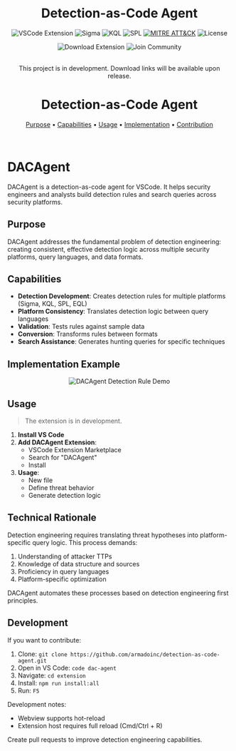 <h1 align="center">
  <br>
  Detection-as-Code Agent
  <br>
</h1>

<div align="center">

  ![VSCode Extension](https://img.shields.io/badge/VSCode-grey?style=for-the-badge&logo=visual-studio-code&logoColor=blue)
  ![Sigma](https://img.shields.io/badge/Sigma-grey?style=for-the-badge)
  ![KQL](https://img.shields.io/badge/KQL-grey?style=for-the-badge)
  ![SPL](https://img.shields.io/badge/SPL-grey?style=for-the-badge)
  [![MITRE ATT&CK](https://img.shields.io/badge/%20ATT%26CK%20v15-red?style=for-the-badge)](https://attack.mitre.org/)
  ![License](https://img.shields.io/badge/Apache%202.0-grey.svg?style=for-the-badge&logo=apache)
  
  ![Download Extension](https://img.shields.io/badge/Coming%20Soon-grey?style=for-the-badge&logo=visualstudiocode)
  ![Join Community](https://img.shields.io/badge/Coming%20Soon-grey?style=for-the-badge&logo=discord)
</br>
</br>

<p>This project is in development. Download links will be available upon release.</p>

# **Detection-as-Code Agent**
  <a href="#purpose">Purpose</a> •
  <a href="#capabilities">Capabilities</a> •
  <a href="#usage">Usage</a> •
  <a href="#implementation">Implementation</a> •
  <a href="#contribution">Contribution</a>
</div>

<br>

# DACAgent <a name="purpose"></a>

DACAgent is a detection-as-code agent for VSCode. It helps security engineers and analysts build detection rules and search queries across security platforms.

## Purpose

DACAgent addresses the fundamental problem of detection engineering: creating consistent, effective detection logic across multiple security platforms, query languages, and data formats.

## Capabilities <a name="capabilities"></a>

- **Detection Development**: Creates detection rules for multiple platforms (Sigma, KQL, SPL, EQL)
- **Platform Consistency**: Translates detection logic between query languages
- **Validation**: Tests rules against sample data
- **Conversion**: Transforms rules between formats
- **Search Assistance**: Generates hunting queries for specific techniques

## Implementation Example <a name="usage"></a>

<p align="center">
<img src="./assets/detection-rule-demo.png" alt="DACAgent Detection Rule Demo">
</p>

## Usage <a name="implementation"></a>

> The extension is in development.

1. **Install VS Code**
2. **Add DACAgent Extension**:
   - VSCode Extension Marketplace
   - Search for "DACAgent"
   - Install
3. **Usage**:
   - New file
   - Define threat behavior
   - Generate detection logic

## Technical Rationale

Detection engineering requires translating threat hypotheses into platform-specific query logic. This process demands:

1. Understanding of attacker TTPs
2. Knowledge of data structure and sources
3. Proficiency in query languages
4. Platform-specific optimization

DACAgent automates these processes based on detection engineering first principles.

## Development <a name="contribution"></a>

If you want to contribute:

1. Clone: `git clone https://github.com/armadoinc/detection-as-code-agent.git`
2. Open in VS Code: `code dac-agent`
3. Navigate: `cd extension`
4. Install: `npm run install:all`
5. Run: `F5`

Development notes:
- Webview supports hot-reload
- Extension host requires full reload (Cmd/Ctrl + R)

Create pull requests to improve detection engineering capabilities.
